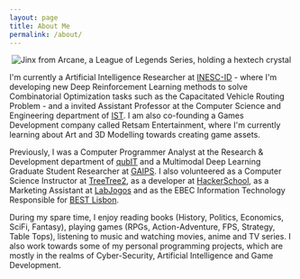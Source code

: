 ```yaml
---
layout: page
title: About Me
permalink: /about/
---
```

<p align='center'>
    <img alt="Jinx from Arcane, a League of Legends Series, holding a hextech crystal" src="http://acfpeacekeeper.github.io/github-pages/about/images/steamuserimages-a.akamaihd.jpeg" onerror="this.src='http://localhost:4000/about/images/steamuserimages-a.akamaihd.jpeg';">
</p>

I'm currently a Artificial Intelligence Researcher at [INESC-ID](https://www.inesc-id.pt/) - where I'm developing new Deep Reinforcement Learning methods to solve Combinatorial Optimization tasks such as the Capacitated Vehicle Routing Problem - and a invited Assistant Professor at the Computer Science and Engineering department of [IST](https://tecnico.ulisboa.pt/en/).
I am also co-founding a Games Development company called Retsam Entertainment, where I'm currently learning about Art and 3D Modelling towards creating game assets.

Previously, I was a Computer Programmer Analyst at the Research & Development department of [qubIT](http://www.qub-it.com/) and a Multimodal Deep Learning Graduate Student Researcher at [GAIPS](https://gaips.inesc-id.pt/).
I also volunteered as a Computer Science Instructor at [TreeTree2](https://www.treetree2.org/), as a developer at [HackerSchool](https://hackerschool.tecnico.ulisboa.pt/), as a Marketing Assistant at [LabJogos](https://labjogos.tecnico.ulisboa.pt/en) and as the EBEC Information Technology Responsible for [BEST Lisbon](https://best.tecnico.ulisboa.pt/).

During my spare time, I enjoy reading books (History, Politics, Economics, SciFi, Fantasy), playing games (RPGs, Action-Adventure, FPS, Strategy, Table Tops), listening to music and watching movies, anime and TV series.
I also work towards some of my personal programming projects, which are mostly in the realms of Cyber-Security, Artificial Intelligence and Game Development.